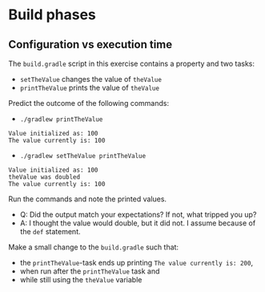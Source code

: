 # Build phases

## Configuration vs execution time

The `build.gradle` script in this exercise contains a property and two tasks:

- `setTheValue` changes the value of `theValue`
- `printTheValue` prints the value of `theValue`

Predict the outcome of the following commands:

- `./gradlew printTheValue`

```
Value initialized as: 100
The value currently is: 100
```

- `./gradlew setTheValue printTheValue`

```
Value initialized as: 100
theValue was doubled
The value currently is: 100
```

Run the commands and note the printed values.

- Q: Did the output match your expectations? If not, what tripped you up?
- A: I thought the value would double, but it did not. I assume because of the `def` statement.

Make a small change to the `build.gradle` such that:

- the `printTheValue`-task ends up printing `The value currently is: 200`,
- when run after the `printTheValue` task and
- while still using the `theValue` variable
